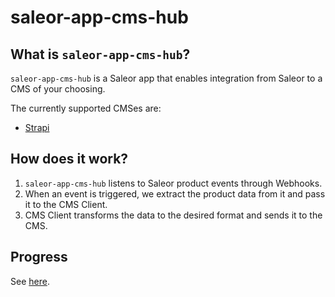 # saleor-app-cms-hub

## What is `saleor-app-cms-hub`?

`saleor-app-cms-hub` is a Saleor app that enables integration from Saleor to a CMS of your choosing.

The currently supported CMSes are:

- [Strapi](https://strapi.io/)

## How does it work?

1. `saleor-app-cms-hub` listens to Saleor product events through Webhooks.
2. When an event is triggered, we extract the product data from it and pass it to the CMS Client.
3. CMS Client transforms the data to the desired format and sends it to the CMS.

## Progress

See [here](./docs/todo.md).
